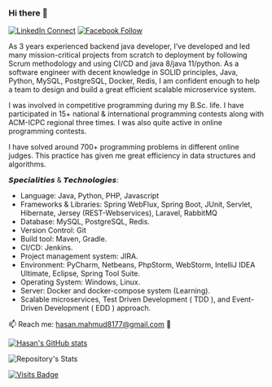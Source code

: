 ### Hi there 👋

[![LinkedIn Connect](https://img.shields.io/badge/%20-Connect-black?color=14171A&labelColor=212121&logo=linkedin&logoColor=ffffff)](https://www.linkedin.com/in/codemechanix/)
[![Facebook Follow](https://img.shields.io/badge/%20-Connect-black?color=14171A&labelColor=1976d2&logo=facebook&logoColor=ffffff)](https://www.facebook.com/codemechanix/)

As 3 years experienced backend java developer, I’ve developed and led many mission-critical projects from scratch to deployment by following Scrum methodology and using CI/CD and java 8/java 11/python. As a software engineer with decent knowledge in SOLID principles, Java, Python, MySQL, PostgreSQL, Docker, Redis, I am confident enough to help a team to design and build a great efficient scalable microservice system.

I was involved in competitive programming during my B.Sc. life. I have participated in 15+ national & international programming contests along with ACM-ICPC regional three times. I was also quite active in online programming contests.

I have solved around 700+ programming problems in different online judges. This practice has given me great efficiency in data structures and algorithms.

𝙎𝙥𝙚𝙘𝙞𝙖𝙡𝙞𝙩𝙞𝙚𝙨 & 𝙏𝙚𝙘𝙝𝙣𝙤𝙡𝙤𝙜𝙞𝙚𝙨:
- Language: Java, Python, PHP, Javascript
- Frameworks & Libraries: Spring WebFlux, Spring Boot, JUnit, Servlet, Hibernate, Jersey (REST-Webservices), Laravel, RabbitMQ
- Database: MySQL, PostgreSQL, Redis. 
- Version Control: Git 
- Build tool: Maven, Gradle. 
- CI/CD: Jenkins. 
- Project management system: JIRA. 
- Environment: PyCharm, Netbeans, PhpStorm, WebStorm, IntelliJ IDEA Ultimate, Eclipse, Spring Tool Suite. 
- Operating System: Windows, Linux. 
- Server: Docker and docker-compose system (Learning). 
- Scalable microservices, Test Driven Development ( TDD ), and Event-Driven Development ( EDD ) approach.

📫 Reach me: hasan.mahmud8177@gmail.com 🙂

<!--
<p align="center"> <img src="https://github-readme-stats.vercel.app/api?username=codemechanix&show_icons=true" alt="codemechanix" /> </h1>

- 👯 I’m looking to collaborate on ...
- 🤔 I’m looking for help with ...
- 💬 Ask me about ...
- 😄 Pronouns: ...
- ⚡ Fun fact: ...
-->

[![Hasan's GitHub stats](https://github-readme-stats.vercel.app/api?username=codemechanix)](https://github.com/codemechanix/github-readme-stats)

![Repository's Stats](https://github-readme-stats.vercel.app/api/top-langs/?username=codemechanix&theme=blue-green)

[![Visits Badge](https://badges.pufler.dev/visits/codemechanix/codemechanix)](https://github.com/codemechanix)
